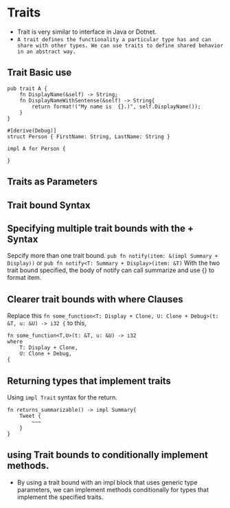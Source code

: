 # Traits
* Trait is very similar to interface in Java or Dotnet.
* `A trait defines the functionality a particular type has and can share with other types. We can use traits to define shared behavior in an abstract way.` 
## Trait Basic use

```
pub trait A {
    fn DisplayName(&self) -> String;
    fn DisplayNameWithSentense(&self) -> String{
        return format!("My name is  {}.)", self.DisplayName());
    }
}

#[derive(Debug)]
struct Person { FirstName: String, LastName: String }

impl A for Person {
    
}
```
## Traits as Parameters






## Trait bound Syntax



## Specifying multiple trait bounds with the + Syntax
Sepcify more than one trait bound.
`pub fn notify(item: &(impl Summary + Display))` or `pub fn notify<T: Summary + Display>(item: &T)`
With the two trait bound specified, the body of notify can call summarize and use {} to format item.


## Clearer trait bounds with where Clauses

Replace this
`fn some_function<T: Display + Clone, U: Clone + Debug>(t: &T, u: &U) -> i32 {` 
to this,
```
fn some_function<T,U>(t: &T, u: &U) -> i32 
where
    T: Display + Clone,
    U: Clone + Debug,
{
```

## Returning types that implement traits
Using `impl Trait` syntax for the return. 
```
fn returns_summarizable() -> impl Summary{
    Tweet {
        ~~~
    }
}

```

## using Trait bounds to conditionally implement methods.
* By using a trait bound with an impl block that uses generic type parameters, we can implement methods conditionally for types that implement the specified traits.

